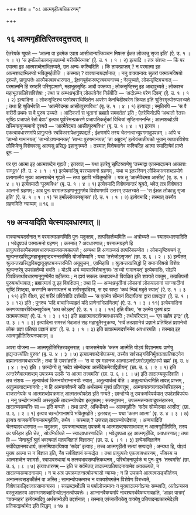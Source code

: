 +++
title = "०८ आत्मगृहीत्यधिकरणम्"

+++

## १६ आत्मगृहीतिरितरवदुत्तरात् ॥

ऐतरेयके श्रूयते — ‘आत्मा वा इदमेक एवाग्र आसीन्नान्यत्किञ्चन मिषत्स ईक्षत लोकान्नु सृजा इति’ (ऐ. उ. १ । १ । १) ‘स इमाँल्लोकानसृजताम्भो मरीचीर्मरमापः’ (ऐ. उ. १ । १ । २) इत्यादि । तत्र संशयः — किं पर एवात्मा इह आत्मशब्देनाभिलप्यते, उत अन्यः कश्चिदिति । किं तावत्प्राप्तम् ? न परमात्मा इह आत्मशब्दाभिलप्यो भवितुमर्हतीति । कस्मात् ? वाक्यान्वयदर्शनात् । ननु वाक्यान्वयः सुतरां परमात्मविषयो दृश्यते, प्रागुत्पत्तेः आत्मैकत्वावधारणात् , ईक्षणपूर्वकस्रष्टृत्ववचनाच्च ; नेत्युच्यते, लोकसृष्टिवचनात् — परमात्मनि हि स्रष्टरि परिगृह्यमाणे, महाभूतसृष्टिः आदौ वक्तव्या ; लोकसृष्टिस्तु इह आदावुच्यते ; लोकाश्च महाभूतसन्निवेशविशेषाः ; तथा च अम्भःप्रभृतीन् लोकत्वेनैव निर्ब्रवीति — ‘अदोऽम्भः परेण दिवम्’ (ऐ. उ. १ । १ । २) इत्यादिना । लोकसृष्टिश्च परमेश्वराधिष्ठितेन अपरेण केनचिदीश्वरेण क्रियत इति श्रुतिस्मृत्योरुपलभ्यते ; तथा हि श्रुतिर्भवति — ‘आत्मैवेदमग्र आसीत्पुरुषविधः’ (बृ. उ. १ । ४ । १) इत्याद्या ; स्मृतिरपि — ‘स वै शरीरी प्रथमः स वै पुरुष उच्यते । आदिकर्ता स भूतानां ब्रह्माग्रे समवर्तत’ इति ; ऐतरेयिणोऽपि ‘अथातो रेतसः सृष्टिः प्रजापते रेतो देवाः’ इत्यत्र पूर्वस्मिन्प्रकरणे प्रजापतिकर्तृकां विचित्रां सृष्टिमामनन्ति ; आत्मशब्दोऽपि तस्मिन्प्रयुज्यमानो दृश्यते — ‘आत्मैवेदमग्र आसीत्पुरुषविधः’ (बृ. उ. १ । ४ । १) इत्यत्र । एकत्वावधारणमपि प्रागुत्पत्तेः स्वविकारापेक्षमुपपद्यते ; ईक्षणमपि तस्य चेतनत्वाभ्युपगमादुपपन्नम् । अपि च ‘ताभ्यो गामानयत्’ ‘ताभ्योऽश्वमानयत्’ ‘ताभ्यः पुरुषमानयत्’ ‘ता अब्रुवन्’ इत्येवंजातीयको भूयान् व्यापारविशेषः लौकिकेषु विशेषवत्सु आत्मसु प्रसिद्धः इहानुगम्यते । तस्मात् विशेषवानेव कश्चिदिह आत्मा स्यादित्येवं प्राप्ते ब्रूमः —

पर एव आत्मा इह आत्मशब्देन गृह्यते ; इतरवत् — यथा इतरेषु सृष्टिश्रवणेषु ‘तस्माद्वा एतस्मादात्मन आकाशः सम्भूतः’ (तै. उ. २ । १ । १) इत्येवमादिषु परस्यात्मनो ग्रहणम् , यथा च इतरस्मिन् लौकिकात्मशब्दप्रयोगे प्रत्यगात्मैव मुख्य आत्मशब्देन गृह्यते — तथा इहापि भवितुमर्हति । यत्र तु ‘आत्मैवेदमग्र आसीत्’ (बृ. उ. १ । ४ । १) इत्येवमादौ ‘पुरुषविधः’ (बृ. उ. १ । ४ । १) इत्येवमादि विशेषणान्तरं श्रूयते, भवेत् तत्र विशेषवत आत्मनो ग्रहणम् ; अत्र पुनः परमात्मग्रहणानुगुणमेव विशेषणमपि उत्तरम् उपलभ्यते — ‘स ईक्षत लोकान्नु सृजा इति’ (ऐ. उ. १ । १ । १) ‘स इमाँल्लोकानसृजत’ (ऐ. उ. १ । १ । २) इत्येवमादि ; तस्मात् तस्यैव ग्रहणमिति न्याय्यम् ॥ १६ ॥

## १७ अन्वयादिति चेत्स्यादवधारणात् ॥

वाक्यान्वयदर्शनात् न परमात्मग्रहणमिति पुनः यदुक्तम् , तत्परिहर्तव्यमिति — अत्रोच्यते — स्यादवधारणादिति । भवेदुपपन्नं परमात्मनो ग्रहणम् । कस्मात् ? अवधारणात् ; परमात्मग्रहणे हि प्रागुत्पत्तेरात्मैकत्वावधारणमाञ्जसमवकल्पते ; अन्यथा हि अनाञ्जसं तत्परिकल्प्येत । लोकसृष्टिवचनं तु श्रुत्यन्तरप्रसिद्धमहाभूतसृष्ट्यनन्तरमिति योजयिष्यामि ; यथा ‘तत्तेजोऽसृजत’ (छा. उ. ६ । २ । ३) इत्येतत् श्रुत्यन्तरप्रसिद्धवियद्वायुसृष्ट्यनन्तरमिति अयूयुजम् , एवमिहापि । श्रुत्यन्तरप्रसिद्धो हि समानविषयो विशेषः श्रुत्यन्तरेषु उपसंहर्तव्यो भवति । योऽपि अयं व्यापारविशेषानुगमः ‘ताभ्यो गामानयत्’ इत्येवमादिः, सोऽपि विवक्षितार्थावधारणानुगुण्येनैव ग्रहीतव्यः ; न ह्ययं सकलः कथाप्रबन्धो विवक्षित इति शक्यते वक्तुम् , तत्प्रतिपत्तौ पुरुषार्थाभावात् ; ब्रह्मात्मत्वं तु इह विवक्षितम् ; तथा हि — अम्भःप्रभृतीनां लोकानां लोकपालानां चाग्न्यादीनां सृष्टिं शिष्ट्वा, करणानि करणायतनं च शरीरमुपदिश्य, स एव स्रष्टा ‘कथं न्विदं मदृते स्यात्’ (ऐ. उ. १ । ३ । ११) इति वीक्ष्य, इदं शरीरं प्रविवेशेति दर्शयति — ‘स एतमेव सीमानं विदार्यैतया द्वारा प्रापद्यत’ (ऐ. उ. १ । ३ । १२) इति ; पुनश्च ‘यदि वाचाभिव्याहृतं यदि प्राणेनाभिप्राणितम्’ (ऐ. उ. १ । ३ । ११) इत्येवमादिना करणव्यापारविवेचनपूर्वकम् ‘अथ कोऽहम्’ (ऐ. उ. १ । ३ । ११) इति वीक्ष्य, ‘स एतमेव पुरुषं ब्रह्म ततममपश्यत्’ (ऐ. उ. १ । ३ । १३) इति ब्रह्मात्मत्वदर्शनमवधारयति ; तथोपरिष्टात् — ‘एष ब्रह्मैष इन्द्रः’ (ऐ. उ. ३ । १ । ३) इत्यादिना समस्तं भेदजातं सह महाभूतैरनुक्रम्य, ‘सर्वं तत्प्रज्ञानेत्रं प्रज्ञाने प्रतिष्ठितं प्रज्ञानेत्रो लोकः प्रज्ञा प्रतिष्ठा प्रज्ञानं ब्रह्म’ (ऐ. उ. ३ । १ । ३) इति ब्रह्मात्मत्वदर्शनमेव अवधारयति । तस्मात् इह आत्मगृहीतिरित्यनपवादम् ॥

अपरा योजना — आत्मगृहीतिरितरवदुत्तरात् । वाजसनेयके ‘कतम आत्मेति योऽयं विज्ञानमयः प्राणेषु हृद्यन्तर्ज्योतिः पुरुषः’ (बृ. उ. ४ । ३ । ७) इत्यात्मशब्देनोपक्रम्य, तस्यैव सर्वसङ्गविनिर्मुक्तत्वप्रतिपादनेन ब्रह्मात्मतामवधारयति ; तथा हि उपसंहरति — ‘स वा एष महानज आत्माऽजरोऽमरोऽमृतोऽभयो ब्रह्म’ (बृ. उ. ४ । ४ । २५) इति । छान्दोग्ये तु ‘सदेव सोम्येदमग्र आसीदेकमेवाद्वितीयम्’ (छा. उ. ६ । २ । १) इति अन्तरेणैवात्मशब्दम् उपक्रम्य उदर्के ‘स आत्मा तत्त्वमसि’ (छा. उ. ६ । ८ । ७) इति तादात्म्यमुपदिशति । तत्र संशयः — तुल्यार्थत्वं किमनयोराम्नानयोः स्यात् , अतुल्यार्थत्वं वेति । अतुल्यार्थत्वमिति तावत् प्राप्तम् , अतुल्यत्वादाम्नानयोः ; न हि आम्नानवैषम्ये सति अर्थसाम्यं युक्तं प्रतिपत्तुम् , आम्नानतन्त्रत्वादर्थपरिग्रहस्य ; वाजसनेयके च आत्मशब्दोपक्रमात् आत्मतत्त्वोपदेश इति गम्यते ; छान्दोग्ये तु उपक्रमविपर्ययात् उपदेशविपर्ययः । ननु छन्दोगानामपि अस्त्युदर्के तादात्म्योपदेश इत्युक्तम् ; सत्यमुक्तम् , उपक्रमतन्त्रत्वादुपसंहारस्य, तादात्म्यसम्पत्तिः सा — इति मन्यते । तथा प्राप्ते, अभिधीयते — आत्मगृहीतिः ‘सदेव सोम्येदमग्र आसीत्’ (छा. उ. ६ । २ । १) इत्यत्र च्छन्दोगानामपि भवितुमर्हति ; इतरवत् — यथा ‘कतम आत्मा’ (बृ. उ. ४ । ३ । ७) इत्यत्र वाजसनेयिनामात्मगृहीतिः, तथैव । कस्मात् ? उत्तरात् तादात्म्योपदेशात् । अन्वयादिति चेत्स्यादवधारणात् — यदुक्तम् , उपक्रमान्वयात् उपक्रमे च आत्मशब्दश्रवणाभावात् न आत्मगृहीतिरिति, तस्य कः परिहार इति चेत् , सोऽभिधीयते — स्यादवधारणादिति । भवेदुपपन्ना इह आत्मगृहीतिः, अवधारणात् ; तथा हि — ‘येनाश्रुतँ श्रुतं भवत्यमतं मतमविज्ञातं विज्ञातम्’ (छा. उ. ६ । १ । ३) इत्येकविज्ञानेन सर्वविज्ञानमवधार्य, तत्सम्पिपादयिषया ‘सदेव’ इत्याह ; तच्च आत्मगृहीतौ सत्यां सम्पद्यते ; अन्यथा हि, योऽयं मुख्य आत्मा स न विज्ञात इति, नैव सर्वविज्ञानं सम्पद्येत । तथा प्रागुत्पत्तेः एकत्वावधारणम् , जीवस्य च आत्मशब्देन परामर्शः, स्वापावस्थायां च तत्स्वभावसम्पत्तिकथनम् , परिचोदनापूर्वकं च पुनः पुनः ‘तत्त्वमसि’ (छा. उ. ६ । ८ । ७) इत्यवधारणम् — इति च सर्वमेतत् तादात्म्यप्रतिपादनायामेव अवकल्पते, न तादात्म्यसम्पादनायाम् । न च अत्र उपक्रमतन्त्रत्वोपन्यासो न्याय्यः ; न हि उपक्रमे आत्मत्वसङ्कीर्तनम् अनात्मत्वसङ्कीर्तनं वा अस्ति ; सामान्योपक्रमश्च न वाक्यशेषगतेन विशेषेण विरुध्यते, विशेषाकाङ्क्षित्वात्सामान्यस्य । सच्छब्दार्थोऽपि च पर्यालोच्यमानः न मुख्यादात्मनोऽन्यः सम्भवति, अतोऽन्यस्य वस्तुजातस्य आरम्भणशब्दादिभ्योऽनृतत्वोपपत्तेः । आम्नानवैषम्यमपि नावश्यमर्थवैषम्यमावहति, ‘आहर पात्रम्’ ‘पात्रमाहर’ इत्येवमादिषु अर्थसाम्येऽपि तद्दर्शनात् । तस्मात् एवंजातीयकेषु वाक्येषु प्रतिपादनप्रकारभेदेऽपि प्रतिपाद्यार्थाभेद इति सिद्धम् ॥ १७ ॥

